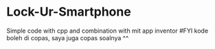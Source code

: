 # Lock-Ur-Smartphone
Simple code with cpp and combination with mit app inventor
#FYI
kode boleh di copas, saya juga copas soalnya ^^
